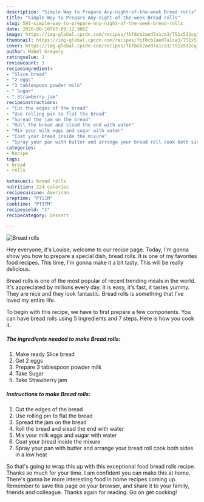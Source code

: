 ```yaml
---
description: "Simple Way to Prepare Any-night-of-the-week Bread rolls"
title: "Simple Way to Prepare Any-night-of-the-week Bread rolls"
slug: 591-simple-way-to-prepare-any-night-of-the-week-bread-rolls
date: 2020-08-10T07:09:12.986Z
image: https://img-global.cpcdn.com/recipes/fbf8cb2aed7a1ca3/751x532cq70/bread-rolls-recipe-main-photo.jpg
thumbnail: https://img-global.cpcdn.com/recipes/fbf8cb2aed7a1ca3/751x532cq70/bread-rolls-recipe-main-photo.jpg
cover: https://img-global.cpcdn.com/recipes/fbf8cb2aed7a1ca3/751x532cq70/bread-rolls-recipe-main-photo.jpg
author: Mabel Gregory
ratingvalue: 3
reviewcount: 3
recipeingredient:
- "Slice bread"
- "2 eggs"
- "3 tablespoon powder milk"
- " Sugar"
- " Strawberry jam"
recipeinstructions:
- "Cut the edges of the bread"
- "Use rolling pin to flat the bread"
- "Spread the jam on the bread"
- "Roll the bread and slead the end with water"
- "Mix your milk eggs and sugar with water"
- "Coat your bread inside the mixure"
- "Spray your pan with butter and arrange your bread roll cook both sides in a low heat"
categories:
- Recipe
tags:
- bread
- rolls

katakunci: bread rolls 
nutrition: 224 calories
recipecuisine: American
preptime: "PT11M"
cooktime: "PT37M"
recipeyield: "1"
recipecategory: Dessert

---
```



![Bread rolls](https://img-global.cpcdn.com/recipes/fbf8cb2aed7a1ca3/751x532cq70/bread-rolls-recipe-main-photo.jpg)

Hey everyone, it's Louise, welcome to our recipe page. Today, I'm gonna show you how to prepare a special dish, bread rolls. It is one of my favorites food recipes. This time, I'm gonna make it a bit tasty. This will be really delicious.



Bread rolls is one of the most popular of recent trending meals in the world. It's appreciated by millions every day. It is easy, it's fast, it tastes yummy. They are nice and they look fantastic. Bread rolls is something that I've loved my entire life.


To begin with this recipe, we have to first prepare a few components. You can have bread rolls using 5 ingredients and 7 steps. Here is how you cook it.

<!--inarticleads1-->

##### The ingredients needed to make Bread rolls:

1. Make ready Slice bread
1. Get 2 eggs
1. Prepare 3 tablespoon powder milk
1. Take  Sugar
1. Take  Strawberry jam




<!--inarticleads2-->

##### Instructions to make Bread rolls:

1. Cut the edges of the bread
1. Use rolling pin to flat the bread
1. Spread the jam on the bread
1. Roll the bread and slead the end with water
1. Mix your milk eggs and sugar with water
1. Coat your bread inside the mixure
1. Spray your pan with butter and arrange your bread roll cook both sides in a low heat




So that's going to wrap this up with this exceptional food bread rolls recipe. Thanks so much for your time. I am confident you can make this at home. There's gonna be more interesting food in home recipes coming up. Remember to save this page on your browser, and share it to your family, friends and colleague. Thanks again for reading. Go on get cooking!
